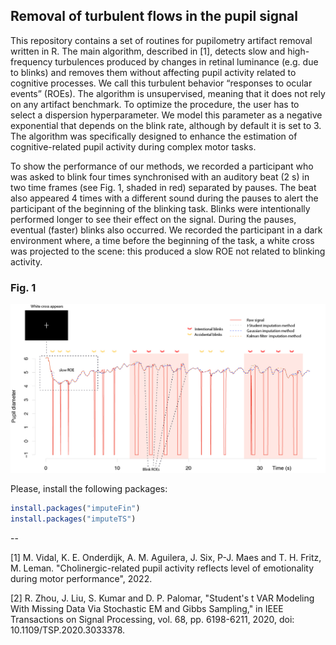 ## Removal of turbulent flows in the pupil signal

This repository contains a set of routines for pupilometry artifact removal written in R. The main algorithm, described in [1], detects slow and high-frequency turbulences produced by changes in retinal luminance (e.g. due to blinks) and removes them without affecting pupil activity related to cognitive processes. We call this turbulent behavior “responses to ocular events” (ROEs). The algorithm is unsupervised, meaning that it does not rely on any artifact benchmark. To optimize the procedure, the user has to select a dispersion hyperparameter. We model this parameter as a negative exponential that depends on the blink rate, although by default it is set to 3. The algorithm was specifically designed to enhance the estimation of cognitive-related pupil activity during complex motor tasks.

To show the performance of our methods, we recorded a participant who was asked to blink four times synchronised with an auditory beat (2 s) in two time frames (see Fig. 1, shaded in red) separated by pauses. The beat also appeared 4 times with a different sound during the pauses to alert the participant of the beginning of the blinking task. Blinks were intentionally performed longer to see their effect on the signal. During the pauses, eventual (faster) blinks also occurred. We recorded the participant in a dark environment where, a time before the beginning of the task, a white cross was projected to the scene: this produced a slow ROE not related to blinking activity. 

### Fig. 1
![Fig. 1](https://github.com/m-vidal/pupil-turbulence-removal/blob/main/plots/plot1.jpg)

Please, install  the following packages:

```R
install.packages("imputeFin")
install.packages("imputeTS")
```
--

[1] M. Vidal, K. E. Onderdijk, A. M. Aguilera, J. Six, P-J. Maes and T. H. Fritz, M. Leman. "Cholinergic-related pupil activity reflects level of emotionality during motor performance", 2022.

[2] R. Zhou, J. Liu, S. Kumar and D. P. Palomar, "Student's  t  VAR Modeling With Missing Data Via Stochastic EM and Gibbs Sampling," in IEEE Transactions on Signal Processing, vol. 68, pp. 6198-6211, 2020, doi: 10.1109/TSP.2020.3033378.
